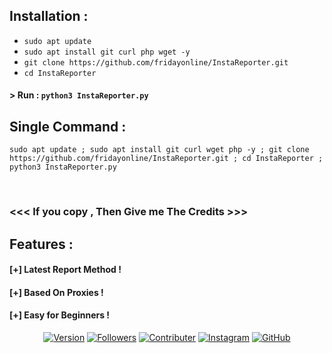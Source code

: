 ## Installation :

* `sudo apt update`
* `sudo apt install git curl php wget -y`
* `git clone https://github.com/fridayonline/InstaReporter.git`
* `cd InstaReporter`
#### > Run : `python3 InstaReporter.py`

## Single Command :
```
sudo apt update ; sudo apt install git curl wget php -y ; git clone https://github.com/fridayonline/InstaReporter.git ; cd InstaReporter ; python3 InstaReporter.py
```
<br>

### <<< If you copy , Then Give me The Credits >>>

## Features :
#### [+] Latest Report Method !
#### [+] Based On Proxies !
#### [+] Easy for Beginners !
 
<p align="center">
<a href="#"><img title="Version" src="https://img.shields.io/badge/Version-1.0-green.svg?style=flat-square"></a>
<a href="https://github.com/fridayonline"><img title="Followers" src="https://img.shields.io/github/followers/fridayonline?color=blue&style=flat-square"></a>
<a href="https://twitter.com/fridayonline0"><img title="Contributer" src="https://img.shields.io/twitter/follow/fridayonline0?label=%40fridayonline0&style=social"></a>
<a href="https://instagram.com/fridayonline0"><img title="Instagram" src="https://img.shields.io/badge/IG-%40fridayonline0-red?style=for-the-badge&logo=instagram"></a>
<a href="https://github.com/fridayonline"><img title="GitHub" src="https://img.shields.io/badge/Github-fridayonline--green?style=for-the-badge&logo=github"></a>
</p>
